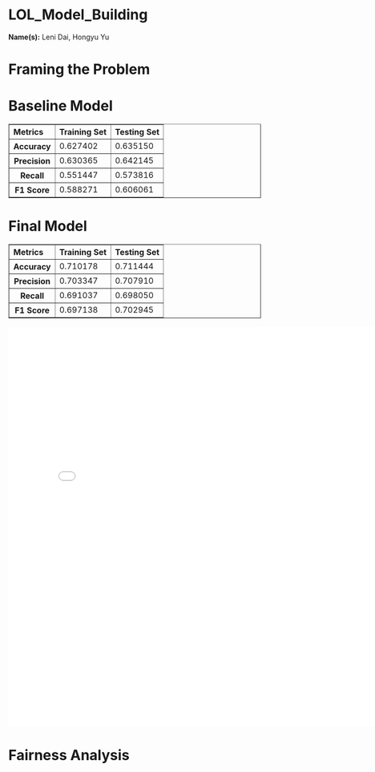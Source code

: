 # LOL_Model_Building
<html>
<body>
<p>
  <strong>Name(s):</strong>
  Leni Dai, Hongyu Yu
</p>
<h1><strong> Framing the Problem </strong></h1>

<h1><strong> Baseline Model </strong></h1>
<table border="1" class="dataframe">
  <thead>
    <tr>
      <th style="text-align: left">Metrics</th>
      <th style="text-align: left">Training Set</th>
      <th style="text-align: left">Testing Set</th>
    </tr>
  </thead>
  <tbody>
    <tr>
      <th>Accuracy</th>
      <td>0.627402</td>
      <td>0.635150</td>
    </tr>
    <tr>
      <th>Precision</th>
      <td>0.630365</td>
      <td>0.642145</td>
    </tr>
    <tr>
      <th>Recall</th>
      <td>0.551447</td>
      <td>0.573816</td>
    </tr>
    <tr>
      <th>F1 Score</th>
      <td>0.588271</td>
      <td>0.606061</td>
    </tr>
  </tbody>
</table>

<h1><strong> Final Model </strong></h1>

<table border="1" class="dataframe">
  <thead>
    <tr>
      <th style="text-align: left">Metrics</th>
      <th style="text-align: left">Training Set</th>
      <th style="text-align: left">Testing Set</th>
    </tr>
  </thead>
  <tbody>
    <tr>
      <th>Accuracy</th>
      <td>0.710178</td>
      <td>0.711444</td>
    </tr>
    <tr>
      <th>Precision</th>
      <td>0.703347</td>
      <td>0.707910</td>
    </tr>
    <tr>
      <th>Recall</th>
      <td>0.691037</td>
      <td>0.698050</td>
    </tr>
    <tr>
      <th>F1 Score</th>
      <td>0.697138</td>
      <td>0.702945</td>
    </tr>
  </tbody>
</table>
<iframe src="assets/confusion_matrix.html" width=800 height=800 frameBorder=0></iframe>

<h1><strong> Fairness Analysis </strong></h1>




  
</body>
</html>
